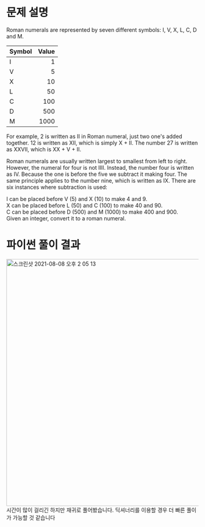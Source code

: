 # 문제 설명

Roman numerals are represented by seven different symbols: I, V, X, L, C, D and M.

|Symbol|Value|
|:--|--:|
|I|1|
|V|5|
|X|10|
|L|50|
|C|100|
|D|500|
|M|1000|

For example, 2 is written as II in Roman numeral, just two one's added together. 12 is written as XII, which is simply X + II. The number 27 is written as XXVII, which is XX + V + II.

Roman numerals are usually written largest to smallest from left to right. However, the numeral for four is not IIII. Instead, the number four is written as IV. Because the one is before the five we subtract it making four. The same principle applies to the number nine, which is written as IX. There are six instances where subtraction is used:

I can be placed before V (5) and X (10) to make 4 and 9.<br/>
X can be placed before L (50) and C (100) to make 40 and 90.<br/>
C can be placed before D (500) and M (1000) to make 400 and 900.<br/>
Given an integer, convert it to a roman numeral.<br/>

# 파이썬 풀이 결과
<img width="647" alt="스크린샷 2021-08-08 오후 2 05 13" src="https://user-images.githubusercontent.com/42399580/128621502-6635c9e4-11d9-4a2b-84cd-917de9a9ed01.png">
시간이 많이 걸리긴 하지만 재귀로 풀어봤습니다. 딕셔너리를 이용할 경우 더 빠른 풀이가 가능할 것 같습니다
